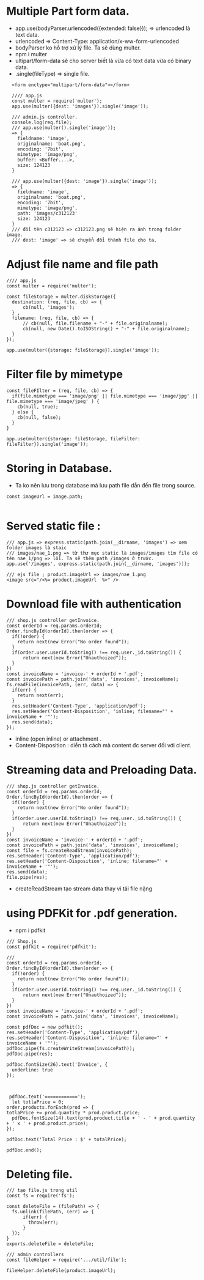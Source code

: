 # Multiple Part form data.
- app.use(bodyParser.urlencoded({extended: false})); => urlencoded là text data.
- urlencoded => Content-Type: application/x-ww-form-urlencoded
- bođyParser ko hỗ trợ xử lý file. Ta sẽ dùng multer.
- npm i multer
- ultipart/form-data sẽ cho server biết là vừa có text data vừa có binary data.
- .single(fileType) => single file.

```
  <form enctype="multipart/form-data"></form>

  //// app.js
  const multer = require('multer');
  app.use(multer({dest: 'images'}).single('image'));

  /// admin.js controller.
  console.log(req.file);
  /// app.use(multer().single('image'));
  => {
    fieldname: 'image',
    originalname: 'boat.png',
    encoding: '7bit',
    mimetype: 'image/png',
    buffer: <Buffer....>,
    size: 124123
  }

  /// app.use(multer({dest: 'image'}).single('image'));
  => {
    fieldname: 'image',
    originalname: 'boat.png',
    encoding: '7bit',
    mimetype: 'image/png',
    path: 'images/c312123'
    size: 124123
  }
  /// đổi tên c312123 => c312123.png sẽ hiện ra ảnh trong folder image.
  /// dest: 'image' => sẽ chuyển đổi thành file cho ta.

```

# Adjust file name and file path

```
//// app.js
const multer = require('multer');

const fileStorage = multer.diskStorage({
  destination: (req, file, cb) => {
      cb(null, 'images');
  } ,
  filename: (req, file, cb) => {
      // cb(null, file.filename + "-" + file.originalname);
      cb(null, new Date().toISOString() + "-" + file.originalname);
  }
});

app.use(multer({storage: fileStorage}).single('image'));

```

# Filter file by mimetype

```
const fileFIlter = (req, file, cb) => {
  if(file.mimetype === 'image/png' || file.mimetype === 'image/jpg' || file.mimetype === 'image/jpeg' ) {
    cb(null, true);
  } else {
    cb(null, false);
  }
}

app.use(multer({storage: fileStorage, fileFilter: fileFilter}).single('image'));

```

# Storing in Database.
- Ta ko nên lưu trong database mà lưu path file dẫn đến file trong source.

```
const imageUrl = image.path;


```

# Served static file : 
```
/// app.js => express.static(path.join(__dirname, 'images') => xem folder images là staic
/// images/nae_1.png => từ thư mục static là images/images tìm file có tên nae_1/png => lỗi. Ta sẽ thêm path /images ở trước.
app.use('/images', express.static(path.join(__dirname, 'images')));

/// ejs file ; product.imageUrl => images/nae_1.png
<image src="/<%= product.imageUrl  %>" />

```

# Download file with authentication 

```
/// shop.js controller getInvoice.
const orderId = req.params.orderId;
Order.fincById(orderId).then(order => {
  if(!order) {
    return next(new Error("No order found"));
  }
  if(order.user.userId.toString() !== req.user._id.toString()) {
      return next(new Error("Unauthoized"));
  }
})
const invoiceName = 'invoice-' + orderId + '.pdf';
const invoicePath = path.join('data', 'invoices', invoiceName);
fs.readFile(invoicePath, (err, data) => {
  if(err) {
    return next(err);
  }
  res.setHeader('Content-Type', 'application/pdf');
  res.setHeader('Content-Disposition', 'inline; filename="' + invoiceName + '"');
  res.send(data);
});
```
- inline (open inline) or attachment  .
- Content-Disposition : diễn tả cách mà content đc server đối với client.

# Streaming data and Preloading Data.

```
/// shop.js controller getInvoice.
const orderId = req.params.orderId;
Order.fincById(orderId).then(order => {
  if(!order) {
    return next(new Error("No order found"));
  }
  if(order.user.userId.toString() !== req.user._id.toString()) {
      return next(new Error("Unauthoized"));
  }
})
const invoiceName = 'invoice-' + orderId + '.pdf';
const invoicePath = path.join('data', 'invoices', invoiceName);
const file = fs.createReadStream(invoicePath);
res.setHeader('Content-Type', 'application/pdf');
res.setHeader('Content-Disposition', 'inline; filename="' + invoiceName + '"');
res.send(data);
file.pipe(res);

```
- createReadStream tạo stream data thay vì tải file nặng

# using PDFKit for .pdf generation.
- npm i pdfkit


```
/// Shop.js
const pdfkit = require('pdfkit');

///
const orderId = req.params.orderId;
Order.fincById(orderId).then(order => {
  if(!order) {
    return next(new Error("No order found"));
  }
  if(order.user.userId.toString() !== req.user._id.toString()) {
      return next(new Error("Unauthoized"));
  }
})
const invoiceName = 'invoice-' + orderId + '.pdf';
const invoicePath = path.join('data', 'invoices', invoiceName);

const pdfDoc = new pdfkit();
res.setHeader('Content-Type', 'application/pdf');
res.setHeader('Content-Disposition', 'inline; filename="' + invoiceName + '"');
pdfDoc.pipe(fs.createWriteStream(invoicePath));
pdfDoc.pipe(res);

pdfDoc.fontSize(26).text('Invoice', {
  underline: true
});



 pdfDoc.text('============');
  let totlaPrice = 0;
order.products.forEach(prod => {
totlaPrice += prod.quantity * prod.product.price;
  pdfDoc.fontSize(14).text(prod.product.title + ' - ' + prod.quantity + ' x ' + prod.product.price);
});

pdfDoc.text('Total Price : $' + totalPrice);

pdfDoc.end();

```

# Deleting file.


```
/// tạo file.js trong util
const fs = require('fs');

const deleteFile = (filePath) => {
  fs.unlink(filePath, (err) => {
      if(err) {
        throw(err);
      }
  });
}
exports.deleteFile = deleteFile;

/// admin controllers
const fileHelper = require('.../util/file');

fileHelper.deleteFile(product.imageUrl);


```
